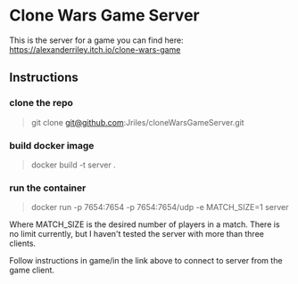 # Clone Wars Game Server

This is the server for a game you can find here: https://alexanderriley.itch.io/clone-wars-game 

## Instructions

### clone the repo
> git clone git@github.com:Jriles/cloneWarsGameServer.git

### build docker image
> docker build -t server .

### run the container
> docker run -p 7654:7654 -p 7654:7654/udp -e MATCH_SIZE=1 server

Where MATCH_SIZE is the desired number of players in a match. There is no limit currently, but I haven't tested the server with more than three clients.

Follow instructions in game/in the link above to connect to server from the game client.